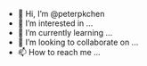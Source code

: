- 👋 Hi, I’m @peterpkchen
- 👀 I’m interested in ...
- 🌱 I’m currently learning ...
- 💞️ I’m looking to collaborate on ...
- 📫 How to reach me ...

<!---
peterpkchen/peterpkchen is a ✨ special ✨ repository because its `README.md` (this file) appears on your GitHub profile.
You can click the Preview link to take a look at your changes.
--->
